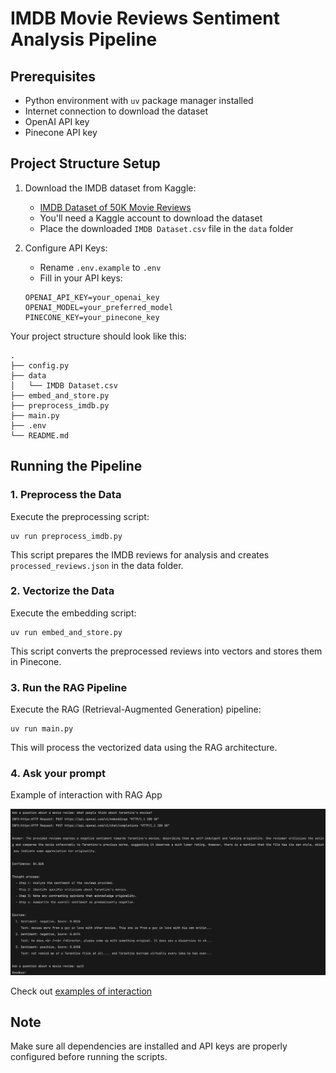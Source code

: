 # IMDB Movie Reviews Sentiment Analysis Pipeline

## Prerequisites
- Python environment with `uv` package manager installed
- Internet connection to download the dataset
- OpenAI API key
- Pinecone API key

## Project Structure Setup

1. Download the IMDB dataset from Kaggle:
    - [IMDB Dataset of 50K Movie Reviews](https://www.kaggle.com/datasets/lakshmi25npathi/imdb-dataset-of-50k-movie-reviews?resource=download)
    - You'll need a Kaggle account to download the dataset
    - Place the downloaded `IMDB Dataset.csv` file in the `data` folder

2. Configure API Keys:
    - Rename `.env.example` to `.env`
    - Fill in your API keys:
    ```
    OPENAI_API_KEY=your_openai_key
    OPENAI_MODEL=your_preferred_model
    PINECONE_KEY=your_pinecone_key
    ```

Your project structure should look like this:
```
.
├── config.py
├── data
│   └── IMDB Dataset.csv
├── embed_and_store.py
├── preprocess_imdb.py
├── main.py
├── .env
└── README.md
```

## Running the Pipeline

### 1. Preprocess the Data
Execute the preprocessing script:
```shell
uv run preprocess_imdb.py
```
This script prepares the IMDB reviews for analysis and creates `processed_reviews.json` in the data folder.

### 2. Vectorize the Data
Execute the embedding script:
```shell
uv run embed_and_store.py
```
This script converts the preprocessed reviews into vectors and stores them in Pinecone.

### 3. Run the RAG Pipeline
Execute the RAG (Retrieval-Augmented Generation) pipeline:
```shell
uv run main.py
```
This will process the vectorized data using the RAG architecture.

### 4. Ask your prompt
Example of interaction with RAG App

![](.github/examples/example2.png)

Check out [examples of interaction](.github/examples/)
## Note
Make sure all dependencies are installed and API keys are properly configured before running the scripts.

